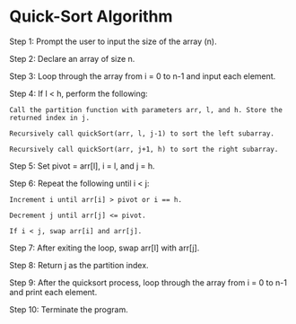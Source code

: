 ﻿# Quick-Sort Algorithm

Step 1: Prompt the user to input the size of the array (n).

Step 2: Declare an array of size n.

Step 3: Loop through the array from i = 0 to n-1 and input each element.

Step 4: If l < h, perform the following:

    Call the partition function with parameters arr, l, and h. Store the returned index in j.

    Recursively call quickSort(arr, l, j-1) to sort the left subarray.

    Recursively call quickSort(arr, j+1, h) to sort the right subarray.

Step 5: Set pivot = arr[l], i = l, and j = h.

Step 6: Repeat the following until i < j:

    Increment i until arr[i] > pivot or i == h.

    Decrement j until arr[j] <= pivot.

    If i < j, swap arr[i] and arr[j].

Step 7: After exiting the loop, swap arr[l] with arr[j].

Step 8: Return j as the partition index.

Step 9: After the quicksort process, loop through the array from i = 0 to n-1 and print each element.

Step 10: Terminate the program.
